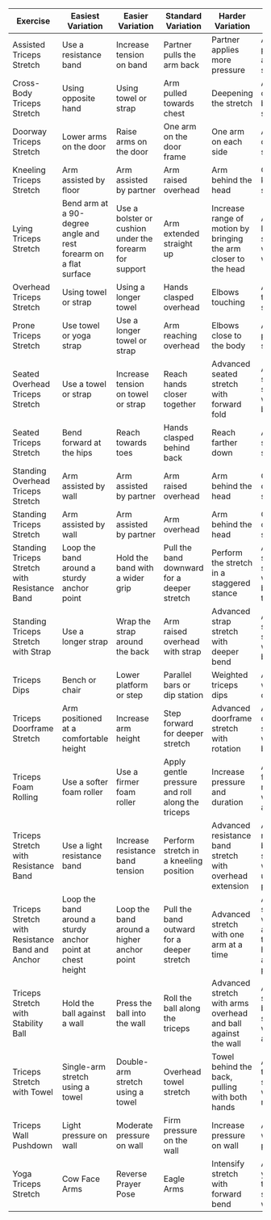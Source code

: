 | Exercise                                        | Easiest Variation                                                | Easier Variation                                       | Standard Variation                               | Harder Variation                                                | Hardest Variation                                            |
| ----------------------------------------------- | ---------------------------------------------------------------- | ------------------------------------------------------ | ------------------------------------------------ | --------------------------------------------------------------- | ------------------------------------------------------------ |
| Assisted Triceps Stretch                        | Use a resistance band                                            | Increase tension on band                               | Partner pulls the arm back                       | Partner applies more pressure                                   | Advanced partner-assisted stretch                            |
| Cross-Body Triceps Stretch                      | Using opposite hand                                              | Using towel or strap                                   | Arm pulled towards chest                         | Deepening the stretch                                           | Advanced cross-body stretch                                  |
| Doorway Triceps Stretch                         | Lower arms on the door                                           | Raise arms on the door                                 | One arm on the door frame                        | One arm on each side                                            | Advanced doorway stretch                                     |
| Kneeling Triceps Stretch                        | Arm assisted by floor                                            | Arm assisted by partner                                | Arm raised overhead                              | Arm behind the head                                             | One-arm kneeling stretch                                     |
| Lying Triceps Stretch                           | Bend arm at a 90-degree angle and rest forearm on a flat surface | Use a bolster or cushion under the forearm for support | Arm extended straight up                         | Increase range of motion by bringing the arm closer to the head | Advanced lying stretch with weights                          |
| Overhead Triceps Stretch                        | Using towel or strap                                             | Using a longer towel                                   | Hands clasped overhead                           | Elbows touching                                                 | Advanced towel stretch                                       |
| Prone Triceps Stretch                           | Use towel or yoga strap                                          | Use a longer towel or strap                            | Arm reaching overhead                            | Elbows close to the body                                        | Advanced prone stretch                                       |
| Seated Overhead Triceps Stretch                 | Use a towel or strap                                             | Increase tension on towel or strap                     | Reach hands closer together                      | Advanced seated stretch with forward fold                       | Advanced seated stretch with side bend                       |
| Seated Triceps Stretch                          | Bend forward at the hips                                         | Reach towards toes                                     | Hands clasped behind back                        | Reach farther down                                              | Advanced seated stretch                                      |
| Standing Overhead Triceps Stretch               | Arm assisted by wall                                             | Arm assisted by partner                                | Arm raised overhead                              | Arm behind the head                                             | One-arm overhead stretch                                     |
| Standing Triceps Stretch                        | Arm assisted by wall                                             | Arm assisted by partner                                | Arm overhead                                     | Arm behind the head                                             | One-arm overhead stretch                                     |
| Standing Triceps Stretch with Resistance Band   | Loop the band around a sturdy anchor point                       | Hold the band with a wider grip                        | Pull the band downward for a deeper stretch      | Perform the stretch in a staggered stance                       | Advanced standing stretch with band behind the back          |
| Standing Triceps Stretch with Strap             | Use a longer strap                                               | Wrap the strap around the back                         | Arm raised overhead with strap                   | Advanced strap stretch with deeper bend                         | Advanced strap stretch with side bend                        |
| Triceps Dips                                    | Bench or chair                                                   | Lower platform or step                                 | Parallel bars or dip station                     | Weighted triceps dips                                           | Advanced weighted dips                                       |
| Triceps Doorframe Stretch                       | Arm positioned at a comfortable height                           | Increase arm height                                    | Step forward for deeper stretch                  | Advanced doorframe stretch with rotation                        | Advanced doorframe stretch with side bend                    |
| Triceps Foam Rolling                            | Use a softer foam roller                                         | Use a firmer foam roller                               | Apply gentle pressure and roll along the triceps | Increase pressure and duration                                  | Advanced foam rolling with one arm                           |
| Triceps Stretch with Resistance Band            | Use a light resistance band                                      | Increase resistance band tension                       | Perform stretch in a kneeling position           | Advanced resistance band stretch with overhead extension        | Advanced resistance band stretch with unilateral pull        |
| Triceps Stretch with Resistance Band and Anchor | Loop the band around a sturdy anchor point at chest height       | Loop the band around a higher anchor point             | Pull the band outward for a deeper stretch       | Advanced stretch with one arm at a time                         | Advanced stretch with band attached to a higher anchor point |
| Triceps Stretch with Stability Ball             | Hold the ball against a wall                                     | Press the ball into the wall                           | Roll the ball along the triceps                  | Advanced stretch with arms overhead and ball against the wall   | Advanced stability ball stretch with one arm                 |
| Triceps Stretch with Towel                      | Single-arm stretch using a towel                                 | Double-arm stretch using a towel                       | Overhead towel stretch                           | Towel behind the back, pulling with both hands                  | Advanced towel stretch with rotation                         |
| Triceps Wall Pushdown                           | Light pressure on wall                                           | Moderate pressure on wall                              | Firm pressure on the wall                        | Increase pressure on wall                                       | Advanced wall pushdown                                       |
| Yoga Triceps Stretch                            | Cow Face Arms                                                    | Reverse Prayer Pose                                    | Eagle Arms                                       | Intensify stretch with forward bend                             | Advanced yoga triceps stretch with bind                      |